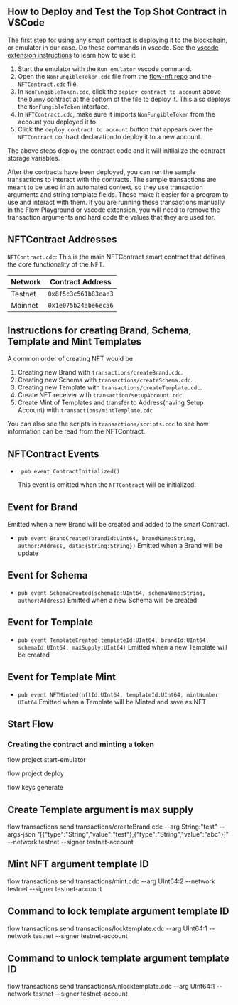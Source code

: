 ## How to Deploy and Test the Top Shot Contract in VSCode

The first step for using any smart contract is deploying it to the blockchain,
or emulator in our case. Do these commands in vscode.
See the [vscode extension instructions](https://docs.onflow.org/docs/visual-studio-code-extension)
to learn how to use it.

1.  Start the emulator with the `Run emulator` vscode command.
2.  Open the `NonFungibleToken.cdc` file from the [flow-nft repo](https://github.com/onflow/flow-nft/blob/master/contracts/NonFungibleToken.cdc) and the `NFTContract.cdc` file.
3.  In `NonFungibleToken.cdc`, click the `deploy contract to account`
    above the `Dummy` contract at the bottom of the file to deploy it.
    This also deploys the `NonFungibleToken` interface.
4.  In `NFTContract.cdc`, make sure it imports `NonFungibleToken` from
    the account you deployed it to.
5.  Click the `deploy contract to account` button that appears over the
    `NFTContract` contract declaration to deploy it to a new account.

The above steps deploy the contract code and it will initlialize the
contract storage variables.

After the contracts have been deployed, you can run the sample transactions
to interact with the contracts. The sample transactions are meant to be used
in an automated context, so they use transaction arguments and string template
fields. These make it easier for a program to use and interact with them.
If you are running these transactions manually in the Flow Playground or
vscode extension, you will need to remove the transaction arguments and
hard code the values that they are used for.

## NFTContract Addresses

`NFTContract.cdc`: This is the main NFTContract smart contract that defines
the core functionality of the NFT.

| Network | Contract Address     |
| ------- | -------------------- |
| Testnet | `0x8f5c3c561b83eae3` |
| Mainnet | `0x1e075b24abe6eca6` |

## Instructions for creating Brand, Schema, Template and Mint Templates

A common order of creating NFT would be

1. Creating new Brand with `transactions/createBrand.cdc`.
2. Creating new Schema with `transactions/createSchema.cdc`.
3. Creating new Template with `transactions/createTemplate.cdc`.
4. Create NFT receiver with `transaction/setupAccount.cdc`.
5. Create Mint of Templates and transfer to Address(having Setup Account) with `transactions/mintTemplate.cdc`

You can also see the scripts in `transactions/scripts.cdc` to see how information
can be read from the NFTContract.

## NFTContract Events

- ` pub event ContractInitialized()`

  This event is emitted when the `NFTContract` will be initialized.

## Event for Brand

Emitted when a new Brand will be created and added to the smart Contract.

- `pub event BrandCreated(brandId:UInt64, brandName:String, author:Address, data:{String:String})`
  Emitted when a Brand will be update

## Event for Schema

- `pub event SchemaCreated(schemaId:UInt64, schemaName:String, author:Address)`
  Emitted when a new Schema will be created

## Event for Template

- `pub event TemplateCreated(templateId:UInt64, brandId:UInt64, schemaId:UInt64, maxSupply:UInt64)`
  Emitted when a new Template will be created

## Event for Template Mint

- `pub event NFTMinted(nftId:UInt64, templateId:UInt64, mintNumber: UInt64`
  Emitted when a Template will be Minted and save as NFT

## Start Flow

### Creating the contract and minting a token

flow project start-emulator

flow project deploy

flow keys generate

## Create Template argument is max supply

flow transactions send transactions/createBrand.cdc --arg String:"test" --args-json "[{\"type\":\"String\",\"value\":\"test\"},{\"type\":\"String\",\"value\":\"abc\"}]" --network testnet --signer testnet-account

## Mint NFT argument template ID

flow transactions send transactions/mint.cdc --arg UInt64:2 --network testnet --signer testnet-account

## Command to lock template argument template ID

flow transactions send transactions/locktemplate.cdc --arg UInt64:1 --network testnet --signer testnet-account

## Command to unlock template argument template ID

flow transactions send transactions/unlocktemplate.cdc --arg UInt64:1 --network testnet --signer testnet-account
